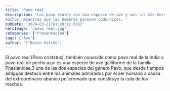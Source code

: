 ```yaml
---
title: 'Pavo real'
description: 'Los pavo reales son una especie de ave y son las más hermosas de todos ellos por sus plumas que tienen los
machos, mientras que las hembras parecen codornices. '
pubDate: '2024-03-21T01:20:12.616Z'
heroImage: '/pavo real.jpg'
categories: ['Presentación']
tags: ['Ave']
author: '["Kevin Patiño"]'
---
```


El pavo real​ (Pavo cristatus), también conocido como pavo real de la India o pavo real de pecho azul es una especie de ave galliforme de la familia Phasianidae,3​ una de las dos especies del género Pavo, que desde tiempos antiguos destacó entre los animales admirados por el ser humano a causa del extraordinario abanico policromado que constituye la cola de los machos.